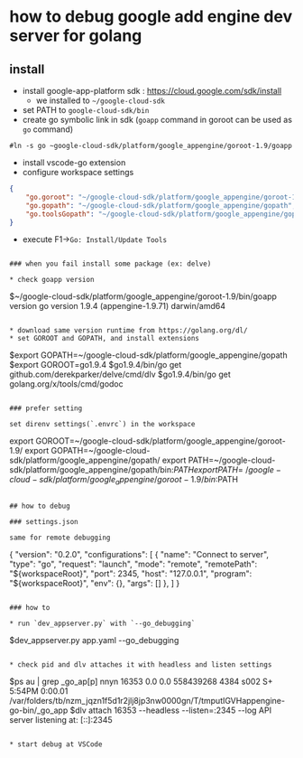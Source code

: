 # how to debug google add engine dev server for golang

## install

* install google-app-platform sdk : https://cloud.google.com/sdk/install
	* we installed to `~/google-cloud-sdk`
* set PATH to `google-cloud-sdk/bin`
* create go symbolic link in sdk (`goapp` command in goroot can be used as `go` command)

```
#ln -s go ~google-cloud-sdk/platform/google_appengine/goroot-1.9/goapp
```

* install vscode-go extension
* configure workspace settings

```json
{
	"go.goroot": "~/google-cloud-sdk/platform/google_appengine/goroot-1.9",
	"go.gopath": "~/google-cloud-sdk/platform/google_appengine/gopath",
	"go.toolsGopath": "~/google-cloud-sdk/platform/google_appengine/gopath",
}
```

* execute F1->`Go: Install/Update Tools`

```

### when you fail install some package (ex: delve)

* check goapp version

```
$~/google-cloud-sdk/platform/google_appengine/goroot-1.9/bin/goapp version
go version 1.9.4 (appengine-1.9.71) darwin/amd64
```

* download same version runtime from https://golang.org/dl/
* set GOROOT and GOPATH, and install extensions

```
$export GOPATH=~/google-cloud-sdk/platform/google_appengine/gopath
$export GOROOT=go1.9.4
$go1.9.4/bin/go get github.com/derekparker/delve/cmd/dlv
$go1.9.4/bin/go get golang.org/x/tools/cmd/godoc
```

### prefer setting

set direnv settings(`.envrc`) in the workspace

```
export GOROOT=~/google-cloud-sdk/platform/google_appengine/goroot-1.9/
export GOPATH=~/google-cloud-sdk/platform/google_appengine/gopath/
export PATH=~/google-cloud-sdk/platform/google_appengine/gopath/bin:$PATH
export PATH=~/google-cloud-sdk/platform/google_appengine/goroot-1.9/bin:$PATH
```

## how to debug

### settings.json

same for remote debugging

```
{
	"version": "0.2.0",
	"configurations": [
		{
			"name": "Connect to server",
			"type": "go",
			"request": "launch",
			"mode": "remote",
			"remotePath": "${workspaceRoot}",
			"port": 2345,
			"host": "127.0.0.1",
			"program": "${workspaceRoot}",
			"env": {},
			"args": []
		},
	]
}
```

### how to

* run `dev_appserver.py` with `--go_debugging`

```
$dev_appserver.py app.yaml --go_debugging
```

* check pid and dlv attaches it with headless and listen settings

```
$ps au | grep _go_ap[p]
nnyn 16353   0.0  0.0 558439268   4384 s002  S+    5:54PM   0:00.01 /var/folders/tb/nzm_jqzn1f5d1r2jlj8jp3nw0000gn/T/tmputIGVHappengine-go-bin/_go_app
$dlv attach 16353 --headless --listen=:2345 --log
API server listening at: [::]:2345
```

* start debug at VSCode
